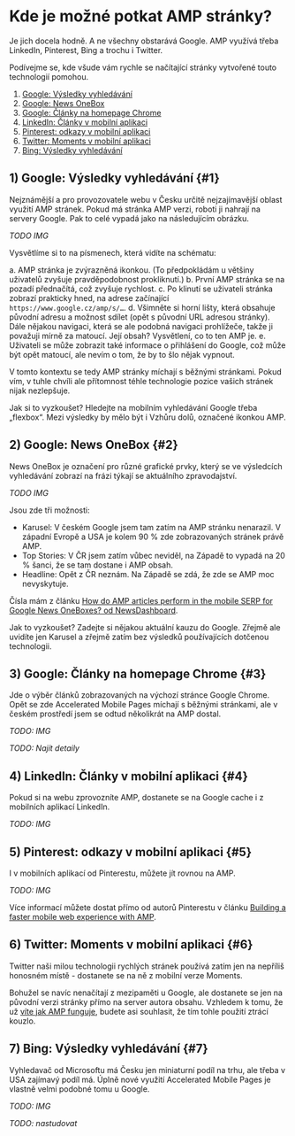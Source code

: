 # Kde je možné potkat AMP stránky?

Je jich docela hodně. A ne všechny obstarává Google. AMP využívá třeba LinkedIn, Pinterest, Bing a trochu i Twitter.

Podívejme se, kde všude vám rychle se načítající stránky vytvořené touto technologií pomohou.

1. [Google: Výsledky vyhledávání](#1)
2. [Google: News OneBox](#2)
3. [Google: Články na homepage Chrome](#3)
4. [LinkedIn: Články v mobilní aplikaci](#4)
5. [Pinterest: odkazy v mobilní aplikaci](#5)
6. [Twitter: Moments v mobilní aplikaci](#6)
7. [Bing: Výsledky vyhledávání](#7)

## 1) Google: Výsledky vyhledávání {#1}

Nejznámější a pro provozovatele webu v Česku určitě nejzajímavější oblast využití AMP stránek. Pokud má stránka AMP verzi, roboti ji nahrají na servery Google. Pak to celé vypadá jako na následujícím obrázku.

*TODO IMG*

Vysvětlíme si to na písmenech, která vidíte na schématu:

a. AMP stránka je zvýrazněná ikonkou. (To předpokládám u většiny uživatelů zvyšuje pravděpodobnost prokliknutí.)
b. První AMP stránka se na pozadí přednačítá, což zvyšuje rychlost.
c. Po klinutí se uživateli stránka zobrazí prakticky hned, na adrese začínající `https://www.google.cz/amp/s/…`.
d. Všimněte si horní lišty, která obsahuje původní adresu a možnost sdílet (opět s původní URL adresou stránky). Dále nějakou navigaci, která se ale podobná navigaci prohlížeče, takže ji považuji mírně za matoucí. Její obsah? Vysvětlení, co to ten AMP je.
e. Uživateli se může zobrazit také informace o přihlášení do Google, což může být opět matoucí, ale nevím o tom, že by to šlo nějak vypnout.

V tomto kontextu se tedy AMP stránky míchají s běžnými stránkami. Pokud vím, v tuhle chvíli ale přítomnost téhle technologie pozice vašich stránek nijak nezlepšuje.

<!-- AdSnippet -->

Jak si to vyzkoušet? Hledejte na mobilním vyhledávání Google třeba „flexbox“. Mezi výsledky by mělo být i Vzhůru dolů, označené ikonkou AMP.

## 2) Google: News OneBox {#2}

News OneBox je označení pro různé grafické prvky, který se ve výsledcích vyhledávání zobrazí na frázi týkají se aktuálního zpravodajství.

*TODO IMG*

Jsou zde tři možnosti:

- Karusel: V českém Google jsem tam zatím na AMP stránku nenarazil. V západní Evropě a USA je kolem 90 % zde zobrazovaných stránek právě AMP.
- Top Stories: V ČR jsem zatím vůbec neviděl, na Západě to vypadá na 20 % šanci, že se tam dostane i AMP obsah.
- Headline: Opět z ČR neznám. Na Západě se zdá, že zde se AMP moc nevyskytuje.

Čísla mám z článku [How do AMP articles perform in the mobile SERP for Google News OneBoxes? od NewsDashboard](https://newsdashboard.com/en/how-do-amp-articles-perform-in-the-mobile-serp-for-google-news-oneboxes/).

<!-- AdSnippet -->

Jak to vyzkoušet? Zadejte si nějakou aktuální kauzu do Google. Zřejmě ale uvidíte jen Karusel a zřejmě zatím bez výsledků používajících dotčenou technologii.

## 3) Google: Články na homepage Chrome {#3}

Jde o výběr článků zobrazovaných na výchozí stránce Google Chrome. Opět se zde Accelerated Mobile Pages míchají s běžnými stránkami, ale v českém prostředí jsem se odtud několikrát na AMP dostal.

*TODO: IMG*

*TODO: Najít detaily*

## 4) LinkedIn: Články v mobilní aplikaci {#4}

Pokud si na webu zprovozníte AMP, dostanete se na Google cache i z mobilních aplikací LinkedIn.  

*TODO: IMG*

## 5) Pinterest: odkazy v mobilní aplikaci {#5}

I v mobilních aplikací od Pinterestu, můžete jít rovnou na AMP.

*TODO: IMG*

Více informací můžete dostat přímo od autorů Pinterestu v článku [Building a faster mobile web experience with AMP](https://medium.com/@Pinterest_Engineering/building-a-faster-mobile-web-experience-with-amp-a73c651ded7).

## 6) Twitter: Moments v mobilní aplikaci {#6}

Twitter naši milou technologii rychlých stránek používá zatím jen na nepříliš honosném místě - dostanete se na ně z mobilní verze Moments.

Bohužel se navíc nenačítají z mezipaměti u Google, ale dostanete se jen na původní verzi stránky přímo na server autora obsahu. Vzhledem k tomu, že už [víte jak AMP funguje](amp-fungovani.md), budete asi souhlasit, že tím tohle použití ztrácí kouzlo.

## 7) Bing: Výsledky vyhledávání {#7}

Vyhledavač od Microsoftu má Česku jen miniaturní podíl na trhu, ale třeba v USA zajímavý podíl má. Úplně nové využití Accelerated Mobile Pages je vlastně velmi podobné tomu u Google.

*TODO: IMG*

*TODO: nastudovat*

<!-- AdSnippet -->
